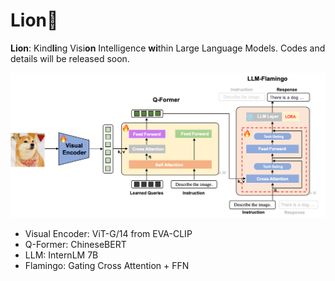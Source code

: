 

# Lion🦁️

**Lion**: Kind**li**ng Visi**on** Intelligence **wi**thin Large Language Models. Codes and details will be released soon.



![framework](./framework.png)

* Visual Encoder:  ViT-G/14 from EVA-CLIP
* Q-Former: ChineseBERT
* LLM:  InternLM 7B
* Flamingo:  Gating Cross Attention + FFN
